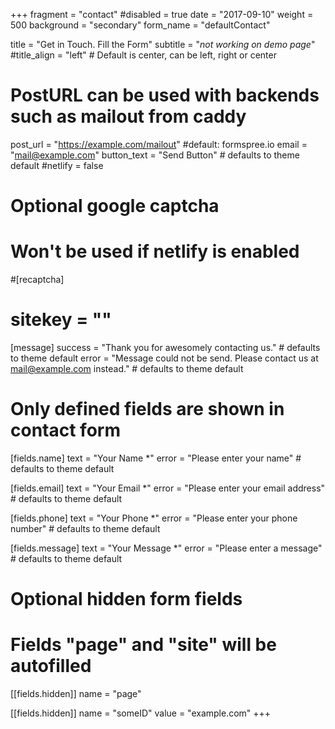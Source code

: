 +++
fragment = "contact"
#disabled = true
date = "2017-09-10"
weight = 500
background = "secondary"
form_name = "defaultContact"

title = "Get in Touch. Fill the Form"
subtitle  = "*not working on demo page*"
#title_align = "left" # Default is center, can be left, right or center

# PostURL can be used with backends such as mailout from caddy
post_url = "https://example.com/mailout" #default: formspree.io
email = "mail@example.com"
button_text = "Send Button" # defaults to theme default
#netlify = false

# Optional google captcha
# Won't be used if netlify is enabled
#[recaptcha]
#  sitekey = ""

[message]
  success = "Thank you for awesomely contacting us." # defaults to theme default
  error = "Message could not be send. Please contact us at mail@example.com instead." # defaults to theme default

# Only defined fields are shown in contact form
[fields.name]
  text = "Your Name *"
  error = "Please enter your name" # defaults to theme default

[fields.email]
  text = "Your Email *"
  error = "Please enter your email address" # defaults to theme default

[fields.phone]
  text = "Your Phone *"
  error = "Please enter your phone number" # defaults to theme default

[fields.message]
  text = "Your Message *"
  error = "Please enter a message" # defaults to theme default

# Optional hidden form fields
# Fields "page" and "site" will be autofilled
[[fields.hidden]]
  name = "page"

[[fields.hidden]]
  name = "someID"
  value = "example.com"
+++